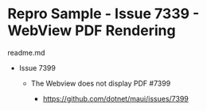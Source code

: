 # Repro Sample - Issue 7339 - WebView PDF Rendering

readme.md

*   Issue 7399

    *   The Webview does not display PDF #7399

        *   https://github.com/dotnet/maui/issues/7399



